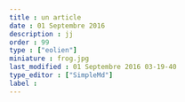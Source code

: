 ```yaml
---
title : un article
date : 01 Septembre 2016
description : jj
order : 99
type : ["eolien"]
miniature : frog.jpg
last_modified : 01 Septembre 2016 03-19-40
type_editor : ["SimpleMd"]
label : 
---
```

